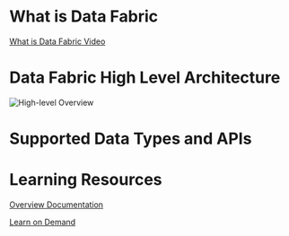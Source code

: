 # What is Data Fabric

[What is Data Fabric Video](https://www.hpe.com/us/en/software/ezmeral-data-fabric.html?media-id=%2Fus%2Fen%2Fresources%2Fsoftware%2Fvideo%2F7375f0e2-725c-42a0-8b67-534752b8eb63%2F_jcr_content.details.json)

# Data Fabric High Level Architecture

![High-level Overview](https://docs.datafabric.hpe.com/70/MapROverview/images/Platform62.png)

# Supported Data Types and APIs

# Learning Resources

[Overview Documentation](https://docs.datafabric.hpe.com/70/MapROverview/c_overview_intro.html)

[Learn on Demand](https://learn.ezmeral.software.hpe.com/data-fabric-essentials)
